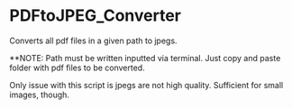 # PDFtoJPEG_Converter

Converts all pdf files in a given path to jpegs.

**NOTE: Path must be written inputted via terminal. Just copy and paste folder with pdf files to be converted.

Only issue with this script is jpegs are not high quality. Sufficient for small images, though.
